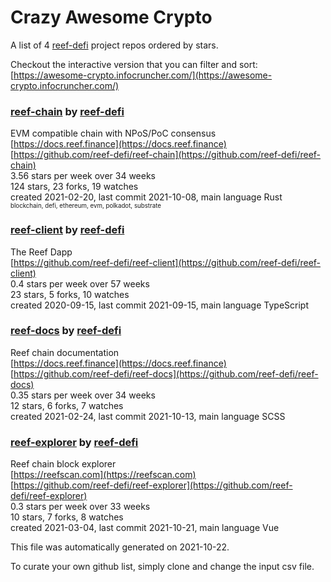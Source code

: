 # Crazy Awesome Crypto
A list of 4 [reef-defi](https://github.com/reef-defi) project repos ordered by stars.  

Checkout the interactive version that you can filter and sort: 
[https://awesome-crypto.infocruncher.com/](https://awesome-crypto.infocruncher.com/)  


### [reef-chain](https://github.com/reef-defi/reef-chain) by [reef-defi](https://github.com/reef-defi)  
EVM compatible chain with NPoS/PoC consensus  
[https://docs.reef.finance](https://docs.reef.finance)  
[https://github.com/reef-defi/reef-chain](https://github.com/reef-defi/reef-chain)  
3.56 stars per week over 34 weeks  
124 stars, 23 forks, 19 watches  
created 2021-02-20, last commit 2021-10-08, main language Rust  
<sub><sup>blockchain, defi, ethereum, evm, polkadot, substrate</sup></sub>


### [reef-client](https://github.com/reef-defi/reef-client) by [reef-defi](https://github.com/reef-defi)  
The Reef Dapp  
[https://github.com/reef-defi/reef-client](https://github.com/reef-defi/reef-client)  
0.4 stars per week over 57 weeks  
23 stars, 5 forks, 10 watches  
created 2020-09-15, last commit 2021-09-15, main language TypeScript  


### [reef-docs](https://github.com/reef-defi/reef-docs) by [reef-defi](https://github.com/reef-defi)  
Reef chain documentation  
[https://docs.reef.finance](https://docs.reef.finance)  
[https://github.com/reef-defi/reef-docs](https://github.com/reef-defi/reef-docs)  
0.35 stars per week over 34 weeks  
12 stars, 6 forks, 7 watches  
created 2021-02-24, last commit 2021-10-13, main language SCSS  


### [reef-explorer](https://github.com/reef-defi/reef-explorer) by [reef-defi](https://github.com/reef-defi)  
Reef chain block explorer  
[https://reefscan.com](https://reefscan.com)  
[https://github.com/reef-defi/reef-explorer](https://github.com/reef-defi/reef-explorer)  
0.3 stars per week over 33 weeks  
10 stars, 7 forks, 8 watches  
created 2021-03-04, last commit 2021-10-21, main language Vue  


This file was automatically generated on 2021-10-22.  

To curate your own github list, simply clone and change the input csv file.  